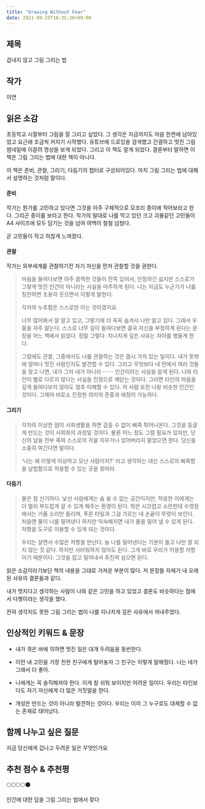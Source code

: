 ```yaml
---
title: "Drawing Without Fear"
date: 2021-09-25T16:35:26+09:00
---
```


## 제목

겁내지 않고 그림 그리는 법



## 작가

이연



## 읽은 소감

초등학교 시절부터 그림을 잘 그리고 싶었다. 그 생각은 지금까지도 마음 한켠에 남아있었고 요근래 조금씩 커지기 시작했다. 유튜브에 드로잉을 검색했고 간결하고 멋진 그림 썸네일에 이끌려 영상을 보게 되었다. 그리고 이 책도 알게 되었다. 결론부터 말하면 이 책은 그림 그리는 법에 대한 책이 아니다.

이 책은 준비, 관찰, 그리기, 다듬기의 챕터로 구성되어있다. 마치 그림 그리는 법에 대해서 설명하는 것처럼 말이다.



#### 준비

작가는 뭔가를 고민하고 있다면 그것을 아주 구체적으로 모조리 종이에 적어보라고 한다. 그리곤 종이를 보라고 한다. 작가의 말대로 나를 막고 있던 크고 괴물같던 고민들이 A4 사이즈에 모두 담기는 것을 넘어 여백이 철철 넘쳤다. 

곧 고민들이 작고 하찮게 느껴졌다.



#### 관찰

작가는 외부세계를 관찰하기전 자기 자신을 먼저 관찰할 것을 권한다. 

> 마음을 들여다보면 아주 끔찍한 것들이 잔뜩 있어서, 인정하긴 싫지만 스스로가 그렇게 멋진 인간이 아니라는 사실을 마주하게 된다. 나는 지금도 누군가가 나를 칭찬하면 조용히 웃으면서 이렇게 말한다. 
>
> 각자의 누추함은 스스로만 아는 것이겠지요.
>
> 너무 많이봐서 잘 알고 있고, 그렇기에 더 꼭꼭 숨겨서 나만 알고 있다. 그래서 우울을 자주 앓는다. 스스로 너무 깊이 들여다보면 결국 자신을 부정하게 된다는 문장을 어느 책에서 읽었다. 정말 그렇다. 지나치게 깊은 사유는 자아를 병들게 한다.
>
> 그럼에도 관찰, 그중에서도 나를 관찰하는 것은 몹시 가치 있는 일이다. 내가 뜻밖에 얼마나 멋진 사람인지도 발견할 수 있다. 그리고 무엇보다 내 안에서 여러 것들을 찾고 나면, 내가 그저 내가 아니라 ······· 인간이라는 사실을 알게 된다. 나와 타인이 별로 다르지 않다는 사실을 진정으로 깨닫는 것이다. 그러면 타인의 마음을 깊게 들여다보지 않아도 얼추 이해할 수 있다. 저 사람 또한 나랑 비슷한 인간인 것이다. 그제야 비로소 진정한 의미의 존중과 애정이 가능하다.



#### 그리기

> 각자의 이상한 점이 사회생활을 하면 감출 수 없이 삐죽 튀어나온다. 그것을 둥글게 만드는 것이 사회화의 과정일 것이다. 물론 어느 정도 그럴 필요가 있지만, 당신의 날을 전부 죽여 스스로의 각을 지우거나 잊어버리지 말았으면 한다. 당신을 소중히 여긴다면 말이다.
>
> '나는 왜 이렇게 이상하고 모난 사람이지?' 라고 생각하는 대신 스스로의 삐죽함을 날렵함으로 적용할 수 있는 곳을 찾아라.



#### 다듬기

> 물은 참 신기하다. 낯선 사람에게는 숨 쉴 수 없는 공간이지만, 적응한 이에게는 더 멀리 부드럽게 갈 수 있게 해주는 환경이 된다. 밖은 시끄럽고 소란한데 수영장에서는 거품 소리만 들리며, 푸른 타일과 그걸 가르는 내 손끝이 뚜렷이 보인다. 처음엔 물이 나를 밀어낸다 하지만 익숙해지면 내가 물을 밀어 낼 수 있게 된다. 저항을 도구로 이용할 수 있게 되는 것이다. 
>
> 우리는 살면서 수많은 저항을 만난다. 늘 나를 밀어낸다는 기분이 들고 나만 잘 되지 않는 것 같다. 하지만 서러워하지 않아도 된다. 그게 바로 우리가 이용할 저항이기 때문이다. 그것을 잡고 밀어내서 추진력 삼으면 된다.



읽은 소감이라기보단 책의 내용을 그대로 가져온 부분이 많다. 저 문장들 자체가 내 오래된 사유의 결론들과 같다. 

내가 멋지다고 생각하는 사람이 나와 같은 고민을 하고 있었고 결론도 비슷하다는 점에서 다행이라는 생각을 했다.

전혀 생각지도 못한 그림 그리는 법이 나를 지나치게 깊은 사유에서 꺼내주었다. 



## 인상적인 키워드 & 문장

- 내가 겪은 바에 의하면 멋진 일은 대개 두려움을 동반한다. 

- 이런 내 고민을 가장 친한 친구에게 털어놓자 그 친구는 이렇게 말해줬다. 나는 네가 그래서 더 좋아.
- 나에게는 꼭 솔직해져야 한다. 이게 참 쉬워 보이지만 어려운 일이다. 우리는 타인보다도 자기 자신에게 더 많은 거짓말을 한다. 

- 개성은 만드는 것이 아니라 발견하는 것이다. 우리는 이미 그 누구로도 대체할 수 없는 존재로 태어났다.



## 함께 나누고 싶은 질문

지금 당신에게 겁나고 두려운 일은 무엇인가요



## 추천 점수 & 추천평 

🌕🌕🌕🌕🌑

인간에 대한 답을 그림 그리는 법에서 찾다

